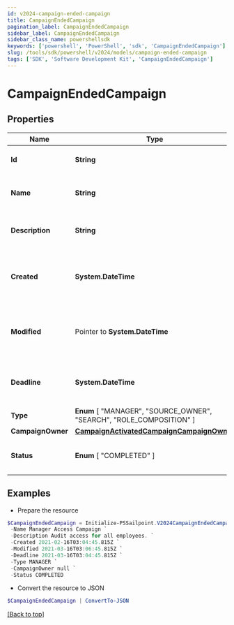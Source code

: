 ```yaml
---
id: v2024-campaign-ended-campaign
title: CampaignEndedCampaign
pagination_label: CampaignEndedCampaign
sidebar_label: CampaignEndedCampaign
sidebar_class_name: powershellsdk
keywords: ['powershell', 'PowerShell', 'sdk', 'CampaignEndedCampaign'] 
slug: /tools/sdk/powershell/v2024/models/campaign-ended-campaign
tags: ['SDK', 'Software Development Kit', 'CampaignEndedCampaign']
---
```



# CampaignEndedCampaign

## Properties

Name | Type | Description | Notes
------------ | ------------- | ------------- | -------------
**Id** |  **String** | Unique ID for the campaign. | [required]
**Name** |  **String** | The human friendly name of the campaign. | [required]
**Description** |  **String** | Extended description of the campaign. | [required]
**Created** |  **System.DateTime** | The date and time the campaign was created. | [required]
**Modified** |  Pointer to **System.DateTime** | The date and time the campaign was last modified. | [optional] 
**Deadline** |  **System.DateTime** | The date and time the campaign is due. | [required]
**Type** |   **Enum** [  "MANAGER",    "SOURCE_OWNER",    "SEARCH",    "ROLE_COMPOSITION" ] | The type of campaign. | [required]
**CampaignOwner** |  [**CampaignActivatedCampaignCampaignOwner**](campaign-activated-campaign-campaign-owner) |  | [required]
**Status** |   **Enum** [  "COMPLETED" ] | The current status of the campaign. | [required]

## Examples

- Prepare the resource
```powershell
$CampaignEndedCampaign = Initialize-PSSailpoint.V2024CampaignEndedCampaign  -Id 2c91808576f886190176f88cac5a0010 `
 -Name Manager Access Campaign `
 -Description Audit access for all employees. `
 -Created 2021-02-16T03:04:45.815Z `
 -Modified 2021-03-16T03:06:45.815Z `
 -Deadline 2021-03-16T03:04:45.815Z `
 -Type MANAGER `
 -CampaignOwner null `
 -Status COMPLETED
```

- Convert the resource to JSON
```powershell
$CampaignEndedCampaign | ConvertTo-JSON
```


[[Back to top]](#) 

